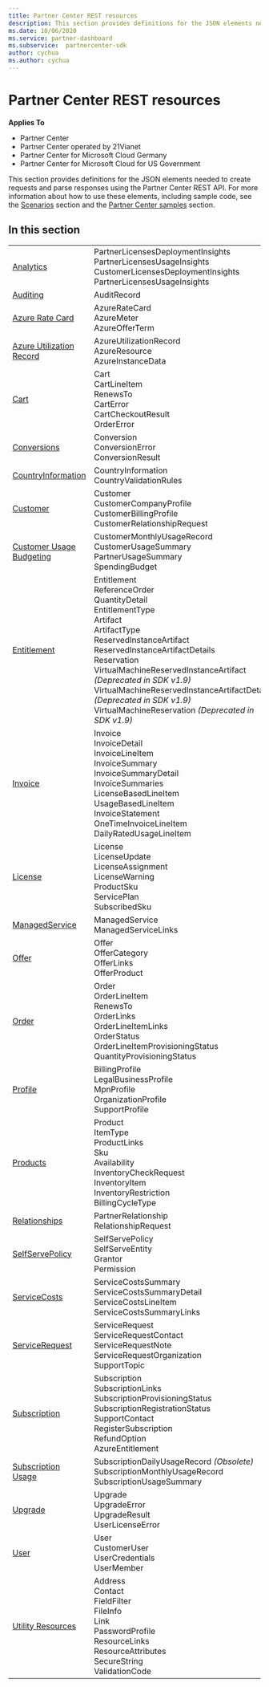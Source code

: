 ```yaml
---
title: Partner Center REST resources
description: This section provides definitions for the JSON elements needed to create requests and parse responses using the Partner Center REST API.
ms.date: 10/06/2020
ms.service: partner-dashboard
ms.subservice:  partnercenter-sdk
author: cychua
ms.author: cychua
---
```


# Partner Center REST resources

**Applies To**

- Partner Center
- Partner Center operated by 21Vianet
- Partner Center for Microsoft Cloud Germany
- Partner Center for Microsoft Cloud for US Government

This section provides definitions for the JSON elements needed to create
requests and parse responses using the Partner Center REST API. For more
information about how to use these elements, including sample code, see
the [Scenarios](scenarios.md) section and the [Partner Center
samples](partner-center-samples.md) section.

## In this section

|                                                                     |                                                    |
|---------------------------------------------------------------------|----------------------------------------------------|
| [Analytics](analytics-resources.md)                                 | PartnerLicensesDeploymentInsights<br/>                                             PartnerLicensesUsageInsights<br/>                                                                                               CustomerLicensesDeploymentInsights<br/>                                                                                           PartnerLicensesUsageInsights                                                                                               |
| [Auditing](auditing-resources.md)                                   | AuditRecord                                        |
| [Azure Rate Card](azure-rate-card-resources.md)                     | AzureRateCard<br/>                                                     AzureMeter<br/>                                                                                                                            AzureOfferTerm<br/>                                                                                                        |
| [Azure Utilization Record](azure-utilization-record-resources.md)   | AzureUtilizationRecord<br/>                                            AzureResource<br/>                                                                                                                            AzureInstanceData<br/>                                                                                                     |
| [Cart](cart-resources.md)                                           | Cart<br/>                                                              CartLineItem<br/>                                                                                                                                   RenewsTo<br/>                                                                                                                                   CartError<br/>                                                                                                                                   CartCheckoutResult<br/>                                                                                                                                   OrderError                                                                                                                 |
| [Conversions](conversions-resources.md)                             | Conversion<br/>                                                     ConversionError<br/>      ConversionResult                                                                                 |
| [CountryInformation](country-information-resources.md)              | CountryInformation<br/> CountryValidationRules     |
| [Customer](customer-resources.md)                                   | Customer<br/>                                                                       CustomerCompanyProfile<br/>                                                                                                          CustomerBillingProfile<br/>                                                                                                       CustomerRelationshipRequest                                                                                                |
| [Customer Usage Budgeting](customer-usage-resources.md)             | CustomerMonthlyUsageRecord<br/>                                      CustomerUsageSummary<br/>                                                                                                               PartnerUsageSummary<br/>                                                                                                                       SpendingBudget                                                                                                             |
| [Entitlement](entitlement-resources.md)                             | Entitlement<br/>                                                        ReferenceOrder<br/>                                                                                                                                           QuantityDetail<br/>                                                                                                                         EntitlementType<br/>                                                                                                                                Artifact<br/>                                                                                                                                  ArtifactType<br/>                                                                                                                ReservedInstanceArtifact<br/>                                                                                                                 ReservedInstanceArtifactDetails<br/>                                                                                                          Reservation<br/>                                                                                                      VirtualMachineReservedInstanceArtifact *(Deprecated in SDK v1.9)*<br/>                                                                                                                           VirtualMachineReservedInstanceArtifactDetails *(Deprecated in SDK v1.9)*<br/>                                                                                                                                   VirtualMachineReservation *(Deprecated in SDK v1.9)*                                                                       |
| [Invoice](invoice-resources.md)                                     | Invoice<br/>                                                             InvoiceDetail<br/>                                                                                                                          InvoiceLineItem<br/>                                                                                                                          InvoiceSummary<br/>                                                                                                                          InvoiceSummaryDetail<br/>                                                                                                                          InvoiceSummaries<br/>                                                                                                                          LicenseBasedLineItem<br/>                                                                                                                          UsageBasedLineItem<br/>                                                                                                                  InvoiceStatement<br/>                                                                                                                  OneTimeInvoiceLineItem<br/>                                                                                                                  DailyRatedUsageLineItem                                               |
| [License](license-resources.md)                                     | License<br/>                                                        LicenseUpdate<br/>                                                                                                                      LicenseAssignment<br/>                                                                                                                        LicenseWarning<br/>                                                                                                                              ProductSku<br/>                                                                                                                                 ServicePlan<br/>                                                                                                                                 SubscribedSku                                                                                                              |
| [ManagedService](managed-service-resources.md)                     | ManagedService<br/>                    ManagedServiceLinks                                                                                                        |
| [Offer](offer-resources.md)                                        | Offer<br/>                                                               OfferCategory<br/>                                                                                                                               OfferLinks<br/>                                                                                                                                OfferProduct                                                                                                               |
| [Order](order-resources.md)                                        | Order<br/>                                                               OrderLineItem<br/>                                                                                                                               RenewsTo<br/>                                                                                                                                  OrderLinks<br/>                                                                                                                               OrderLineItemLinks<br/>                                                                                                                               OrderStatus<br/>                                                                                                                               OrderLineItemProvisioningStatus<br/>                                                                                                                       QuantityProvisioningStatus                                                                                                 |
| [Profile](profile-resources.md)                                    | BillingProfile<br/>                                              LegalBusinessProfile<br/>                                                                                                                        MpnProfile<br/>                                                                                                                         OrganizationProfile<br/>                                                                                                                        SupportProfile                                                                                                             |
| [Products](product-resources.md)                                   | Product<br/>                                                               ItemType<br/>                                                                                                                                  ProductLinks<br/>                                                                                                                                       Sku<br/>                                                                                                                                       Availability<br/>                                                                                                                                       InventoryCheckRequest<br>                                                                                                                                   InventoryItem<br/>                                                                                                                                       InventoryRestriction<br>                                                                                                                                    BillingCycleType                                                                                                           |
| [Relationships](relationships-resources.md)                        | PartnerRelationship<br/>                              RelationshipRequest                                                                                                        |
| [SelfServePolicy](self-serve-policy-resources.md)                  | SelfServePolicy<br/>                   SelfServeEntity<br>                                                                                                                                         Grantor<br/>                                                                                                                                         Permission                                                                                                                 |
| [ServiceCosts](service-costs-resources.md)                         | ServiceCostsSummary<br/>                                       ServiceCostsSummaryDetail<br>                                                                                                                               ServiceCostsLineItem<br/>                                                                                                                                  ServiceCostsSummaryLinks                                                                                                   |
| [ServiceRequest](service-request-resources.md)                     | ServiceRequest<br/>                                          ServiceRequestContact<br/>                                                                                                                                  ServiceRequestNote<br/>                                                                                                                                  ServiceRequestOrganization<br>                                                                                                                              SupportTopic                                                                                                               |
| [Subscription](subscription-resources.md)                          | Subscription<br/>                                                SubscriptionLinks<br/>                                                                                                                                  SubscriptionProvisioningStatus<br/>                                                                                                                         SubscriptionRegistrationStatus<br/>                                                                                                                         SupportContact<br/>                                                                                                                         RegisterSubscription<br/>                                                                                                                             RefundOption<br/>                                                                                                                             AzureEntitlement                                                                                                           |
| [Subscription Usage](subscription-usage-resources.md)              | SubscriptionDailyUsageRecord *(Obsolete)*<br/>            SubscriptionMonthlyUsageRecord<br/>                                                                                                                         SubscriptionUsageSummary                                                                                                   |
| [Upgrade](upgrade-resources.md)                                    | Upgrade<br/>                                                          UpgradeError<br/>                                                                                                                           UpgradeResult<br/>                                         UserLicenseError                                                                                                           |
| [User](user-resources.md)                                          | User<br/>                                                             CustomerUser<br/>                                                                                                                            UserCredentials<br/>                                            UserMember                                                                                                                 |
| [Utility Resources](utility-resources.md)                          | Address<br/>                                                                Contact<br/>                                                                                                                                  FieldFilter<br/>                                                                                                                                     FileInfo<br/>                                                                                                                                        Link<br/>                                                                                                                                       PasswordProfile<br/>                                                                                                                                       ResourceLinks<br/>                                                                                                                                        ResourceAttributes<br>                                                                                                                                      SecureString<br/>                                              ValidationCode                                                                                                             |